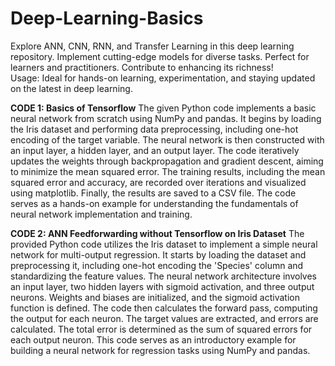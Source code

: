 # Deep-Learning-Basics
Explore ANN, CNN, RNN, and Transfer Learning in this deep learning repository. Implement cutting-edge models for diverse tasks. Perfect for learners and practitioners. Contribute to enhancing its richness!  
Usage: Ideal for hands-on learning, experimentation, and staying updated on the latest in deep learning.

**CODE 1: Basics of Tensorflow**
The given Python code implements a basic neural network from scratch using NumPy and pandas. It begins by loading the Iris dataset and performing data preprocessing, including one-hot encoding of the target variable. The neural network is then constructed with an input layer, a hidden layer, and an output layer. The code iteratively updates the weights through backpropagation and gradient descent, aiming to minimize the mean squared error. The training results, including the mean squared error and accuracy, are recorded over iterations and visualized using matplotlib. Finally, the results are saved to a CSV file. The code serves as a hands-on example for understanding the fundamentals of neural network implementation and training.

**CODE 2: ANN Feedforwarding without Tensorflow on Iris Dataset**
The provided Python code utilizes the Iris dataset to implement a simple neural network for multi-output regression. It starts by loading the dataset and preprocessing it, including one-hot encoding the 'Species' column and standardizing the feature values. The neural network architecture involves an input layer, two hidden layers with sigmoid activation, and three output neurons. Weights and biases are initialized, and the sigmoid activation function is defined. The code then calculates the forward pass, computing the output for each neuron. The target values are extracted, and errors are calculated. The total error is determined as the sum of squared errors for each output neuron. This code serves as an introductory example for building a neural network for regression tasks using NumPy and pandas.

